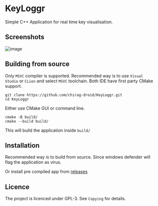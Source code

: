 # KeyLoggr

Simple C++ Application for real time key visualisation.

## Screenshots

![image](https://github.com/chirag-droid/KeyLoggr/assets/81347541/2d22c57f-a2b2-4ad5-ae69-f64636d89d91)

## Building from source

Only `MSVC` compiler is supported. Recommended way is to use `Visual Studio` or `CLion` and select `MSVC` toolchain.
Both IDE have first party CMake support.

```
git clone https://github.com/chirag-droid/KeyLoggr.git
cd KeyLoggr
```

Either use CMake GUI or command line.

```
cmake -B build/
cmake --build build/
```
This will build the application inside `build/`

## Installation

Recommended way is to build from source. Since windows defender will flag the application as virus.

Or install pre compiled app from [releases](https://github.com/chirag-droid/KeyLoggr/releases)

## Licence

The project is licenced under GPL-3. See `Copying` for details.
